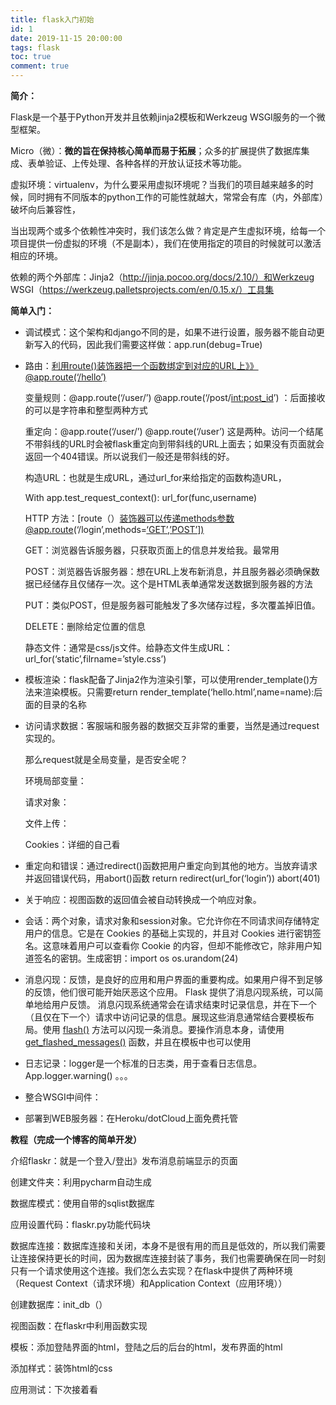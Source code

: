 ```yaml
---
title: flask入门初始
id: 1
date: 2019-11-15 20:00:00
tags: flask
toc: true
comment: true
---
```


**简介：**

Flask是一个基于Python开发并且依赖jinja2模板和Werkzeug WSGI服务的一个微型框架。

Micro（微）：**微的旨在保持核心简单而易于拓展**；众多的扩展提供了数据库集成、表单验证、上传处理、各种各样的开放认证技术等功能。

虚拟环境：virtualenv，为什么要采用虚拟环境呢？当我们的项目越来越多的时候，同时拥有不同版本的python工作的可能性就越大，常常会有库（内，外部库）破坏向后兼容性，

当出现两个或多个依赖性冲突时，我们该怎么做？肯定是产生虚拟环境，给每一个项目提供一份虚拟的环境（不是副本），我们在使用指定的项目的时候就可以激活相应的环境。

依赖的两个外部库：Jinja2（http://jinja.pocoo.org/docs/2.10/）和Werkzeug WSGI（https://werkzeug.palletsprojects.com/en/0.15.x/）工具集

 <!--more-->

**简单入门：**

- 调试模式：这个架构和django不同的是，如果不进行设置，服务器不能自动更新写入的代码，因此我们需要这样做：app.run(debug=True)

- 路由：[利用route()装饰器把一个函数绑定到对应的URL上》》@app.route(‘/hello’)](mailto:利用route()装饰器把一个函数绑定到对应的URL上》》@app.route(‘/hello’))

  变量规则：@app.route(‘/user/<username>’)  @app.route(‘/post/<int:post_id>’) ：后面接收的可以是字符串和整型两种方式

  重定向：@app.route(‘/user/’)    @app.route(‘/user’)  这是两种。访问一个结尾不带斜线的URL时会被flask重定向到带斜线的URL上面去；如果没有页面就会返回一个404错误。所以说我们一般还是带斜线的好。

  构造URL：也就是生成URL，通过url_for来给指定的函数构造URL，

  With app.test_request_context(): url_for(func,username)

  HTTP 方法：[route（）装饰器可以传递methods参数@app.route(‘/login’,methods=[‘GET’,’POST’\])](mailto:route（）装饰器可以传递methods参数@app.route(‘/login’,methods=[‘GET’,’POST’]))

  GET：浏览器告诉服务器，只获取页面上的信息并发给我。最常用

  POST：浏览器告诉服务器：想在URL上发布新消息，并且服务器必须确保数据已经储存且仅储存一次。这个是HTML表单通常发送数据到服务器的方法

  PUT：类似POST，但是服务器可能触发了多次储存过程，多次覆盖掉旧值。

  DELETE：删除给定位置的信息

  静态文件：通常是css/js文件。给静态文件生成URL：url_for(‘static’,filrname=’style.css’)

- 模板渲染：flask配备了Jinja2作为渲染引擎，可以使用render_template()方法来渲染模板。只需要return render_template(‘hello.html’,name=name):后面的目录的名称

- 访问请求数据：客服端和服务器的数据交互非常的重要，当然是通过request实现的。

  那么request就是全局变量，是否安全呢？

  环境局部变量：

  请求对象：

  文件上传：

  Cookies：详细的自己看

- 重定向和错误：通过redirect()函数把用户重定向到其他的地方。当放弃请求并返回错误代码，用abort()函数  return redirect(url_for(‘login’))    abort(401)

- 关于响应：视图函数的返回值会被自动转换成一个响应对象。

- 会话：两个对象，请求对象和session对象。它允许你在不同请求间存储特定用户的信息。它是在 Cookies 的基础上实现的，并且对 Cookies 进行密钥签名。这意味着用户可以查看你 Cookie 的内容，但却不能修改它，除非用户知道签名的密钥。生成密钥：import os os.urandom(24)

- 消息闪现：反馈，是良好的应用和用户界面的重要构成。如果用户得不到足够的反馈，他们很可能开始厌恶这个应用。 Flask 提供了消息闪现系统，可以简单地给用户反馈。 消息闪现系统通常会在请求结束时记录信息，并在下一个（且仅在下一个）请求中访问记录的信息。展现这些消息通常结合要模板布局。使用 [flash()](#flask.flash) 方法可以闪现一条消息。要操作消息本身，请使用[get_flashed_messages()](#flask.get_flashed_messages) 函数，并且在模板中也可以使用
- 日志记录：logger是一个标准的日志类，用于查看日志信息。App.logger.warning() 。。。

- 整合WSGI中间件：

- 部署到WEB服务器：在Heroku/dotCloud上面免费托管

 

**教程（完成一个博客的简单开发）**

介绍flaskr：就是一个登入/登出》发布消息前端显示的页面

创建文件夹：利用pycharm自动生成

数据库模式：使用自带的sqlist数据库

应用设置代码：flaskr.py功能代码块

数据库连接：数据库连接和关闭，本身不是很有用的而且是低效的，所以我们需要让连接保持更长的时间，因为数据库连接封装了事务，我们也需要确保在同一时刻只有一个请求使用这个连接。我们怎么去实现？在flask中提供了两种环境（Request Context（请求环境）和Application Context（应用环境））

创建数据库：init_db（）

视图函数：在flaskr中利用函数实现

模板：添加登陆界面的html，登陆之后的后台的html，发布界面的html

添加样式：装饰html的css

应用测试：下次接着看

 